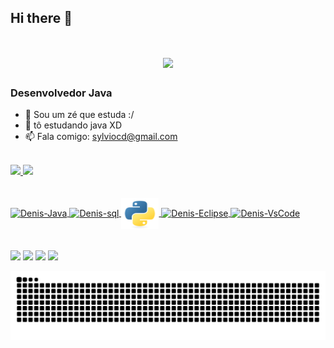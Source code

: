 ## Hi there 👋

<h1 align="center">
    <img src="https://readme-typing-svg.herokuapp.com/?font=Righteous&size=35&center=true&vCenter=true&width=500&height=70&duration=4000&lines=Olá!+👋;+Sou+Sylvio!;" />
</h1>
<h3>Desenvolvedor Java </h3>


- 🔭 Sou um zé que estuda :/
- 🌱 tô estudando java XD
- 📫 Fala comigo: sylviocd@gmail.com

<br>
<div>
  <a href="https://github.com/SyverOn"> 
<img height="42%" src="https://github-readme-stats.vercel.app/api?username=SyverOn&show_icons=true&theme=dracula&include_all_commits=true&count_private=true"/>
  <img height="50%
" src="https://github-readme-stats.vercel.app/api/top-langs/?username=SyverOn&layout=compact&langs_count=16&theme=dark"/>
</div>
<br>
<div style="display: inline_block"><br>
  <img align="center" alt="Denis-Java" height="50" width="60" src="https://cdn.jsdelivr.net/gh/devicons/devicon@latest/icons/java/java-original.svg">
  <img align="center" alt="Denis-sql" height="50" width="60" src="https://cdn.jsdelivr.net/gh/devicons/devicon@latest/icons/mysql/mysql-plain-wordmark.svg">
  <img align="center" alt="Denis-Python" height="50" width="60" src="https://raw.githubusercontent.com/devicons/devicon/master/icons/python/python-original.svg">
  <img align="center" alt="Denis-Eclipse" height="50" width="60" src="https://cdn.jsdelivr.net/gh/devicons/devicon@latest/icons/eclipse/eclipse-original.svg"> 
  <img align="center" alt="Denis-VsCode" height="50" width="60" src="https://cdn.jsdelivr.net/gh/devicons/devicon@latest/icons/vscode/vscode-original.svg">
</div>
<br>
<br>
<div>
  <a href="https://www.youtube.com/@SyverOn" target="_blank"><img src="https://img.shields.io/badge/YouTube-FF0000?style=for-the-badge&logo=youtube&logoColor=white" target="_blank"></a>
  <a href="https://instagram.com/zsyver_" target="_blank"><img src="https://img.shields.io/badge/-Instagram-%23E4405F?style=for-the-badge&logo=instagram&logoColor=white" target="_blank"></a>
 	<a href="https://www.twitch.tv/Syver_On" target="_blank"><img src="https://img.shields.io/badge/Twitch-9146FF?style=for-the-badge&logo=twitch&logoColor=white" target="_blank"></a>
  <a href = "mailto:sylviocd@gmail.com"><img src="https://img.shields.io/badge/Gmail-D14836?style=for-the-badge&logo=gmail&logoColor=white" target="_blank"></a>
</div>

 ![Snake animation](https://github.com/SyverOn/SyverOn/blob/output/github-contribution-grid-snake.svg)
